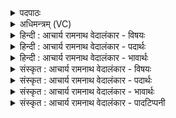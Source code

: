 <details><summary>पदपाठः</summary>

अ꣡त्याः꣢꣯। हि꣣यानाः꣢। न। हे꣣तृ꣡भिः꣢। अ꣡सृ꣢꣯ग्रम्। वा꣡ज꣢꣯सातये। वा꣡ज꣢꣯। सा꣣तये। वि꣢। वा꣡र꣢꣯म्। अ꣡व्य꣢꣯म्। आ꣣श꣡वः꣢। ११९१।
</details>

<details><summary>अधिमन्त्रम् (VC)</summary>

- पवमानः सोमः
- असितः काश्यपो देवलो वा
- गायत्री
- षड्जः
</details>

<details><summary>हिन्दी : आचार्य रामनाथ वेदालंकार - विषयः</summary>

अब आनन्द-रसों का वर्णन करते हैं।
</details>

<details><summary>हिन्दी : आचार्य रामनाथ वेदालंकार - पदार्थः</summary>

पदार्थान्वयभाषाः -  (वाजसातये) संग्राम के लिए (हेतृभिः) प्रेरक योद्धाओं से (हियानाः) प्रेरित किये जाते हुए (अत्याः न) घोड़ों के समान (हेतृभिः) प्रेरक योगाभ्यासों से (हियानाः) प्रेरित किये जाते हुए (आशवः) वेगगामी सोम अर्थात् परमानन्दरस (वाजसातये) बल देने के लिए (वारम्) दोषनिवारक, (अव्यम्) अविनश्वर जीवात्मा के प्रति (वि असृग्रम्) छोड़े जा रहे हैं ॥५॥ यहाँ श्लिष्टोपमा अलङ्कार है ॥५॥
</details>

<details><summary>हिन्दी : आचार्य रामनाथ वेदालंकार - भावार्थः</summary>

भावार्थभाषाः -  शीघ्रगामी बलवान् घोड़े जैसे युद्ध में विजय के साधन बनते हैं,वैसे ही योगाभ्यास से उत्पन्न किये गए परम आनन्द बल-प्रदान में कारण बनते हैं ॥५॥
</details>

<details><summary>संस्कृत : आचार्य रामनाथ वेदालंकार - विषयः</summary>

अथानन्दरसान् वर्णयति।
</details>

<details><summary>संस्कृत : आचार्य रामनाथ वेदालंकार - पदार्थः</summary>

पदार्थान्वयभाषाः -  (वाजसातये) संग्रामाय। [वाजसातिः इति संग्रामनाम। निघं० २।१७।] (हेतृभिः) प्रेरकैः योद्धृभिः (हियानाः) प्रेर्यमाणाः। [हि गतौ वृद्धौ च, कर्मणि रूपम्।] (अत्याः२ न) अश्वाः इव। [अत्यः इत्यश्वनाम। निघं० १।१४।] (हेतृभिः) प्रेरकैः योगाभ्यासैः (हियानाः) प्रेर्यमाणाः (आशवः) आशुगामिनः सोमाः परमानन्दरसाः (वाजसातये) बलप्रदानाय (वारम्) दोषनिवारकम् (अव्यम्) अव्ययम् अविनश्वरं जीवात्मानं प्रति (वि असृग्रम्) विसृज्यन्ते ॥५॥ अत्र श्लिष्टोपमालङ्कारः ॥५॥
</details>

<details><summary>संस्कृत : आचार्य रामनाथ वेदालंकार - भावार्थः</summary>

भावार्थभाषाः -  क्षिप्रगामिनो बलवन्तोऽश्वा यथा संग्रामे विजयसाधनतां यान्ति तथा योगाभ्यासजनिताः परमानन्दा आत्मबलप्रदाने कारणतां प्रपद्यन्ते ॥५॥
</details>

<details><summary>संस्कृत : आचार्य रामनाथ वेदालंकार - पादटिप्पनी</summary>

टिप्पणी:   १. ऋ० ९।१३।६। २. सायणस्तु ‘अति आ’ इति विच्छिद्य व्याख्यातवान्, तत्तु पदकारविरुद्धम्। ऋग्वेदभाष्ये तु तेनापि ‘अत्याः न अश्वाः इव’ इत्युचितमेव व्याख्यातम्। अत्राह सामश्रमी—“व्यत्यसृग्रम् इत्यत्र ऋगादिपादाद् ‘अति’ इत्युपसर्गः, ऋक्तृतीयपादाद् ‘वि’ इत्युपसर्गश्च सङ्गृहीतः ‘व्यत्या’ इति श्रुतौ ‘आ’ पदस्यानर्थक्यमपि स्वीकृतमाचार्येण (सायणेन)। विवरणकृता तु ‘अहि’ नाम दानव इत्यादिना व्याख्यातम्। परन्तूभयविधमेव व्याख्यानं पदग्रन्थविरुद्धत्वादुपेक्षणीयम्। तत्र हि ‘अ꣡त्याः, हि꣣यानाः꣡’, इति पाठदर्शनात्” इति।
</details>